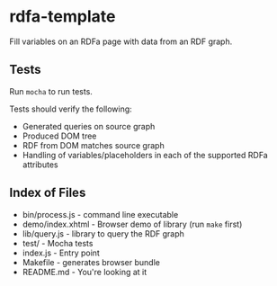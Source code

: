 # rdfa-template

Fill variables on an RDFa page with data from an RDF graph.

## Tests

Run `mocha` to run tests.

Tests should verify the following:

* Generated queries on source graph
* Produced DOM tree
* RDF from DOM matches source graph
* Handling of variables/placeholders in each of the supported RDFa attributes

## Index of Files

* bin/process.js - command line executable
* demo/index.xhtml - Browser demo of library (run `make` first)
* lib/query.js - library to query the RDF graph
* test/ - Mocha tests
* index.js - Entry point
* Makefile - generates browser bundle
* README.md - You're looking at it
